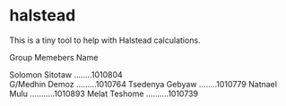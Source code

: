 # halstead
This is a tiny tool to help with Halstead calculations.

Group Memebers Name


Solomon Sitotaw ........1010804<br>
G/Medhin Demoz .........1010764
Tsedenya Gebyaw ........1010779
Natnael Mulu ...........1010893
Melat Teshome ..........1010739
